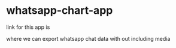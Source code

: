 # whatsapp-chart-app


link for this app is 

where we can export whatsapp chat data with out including media
